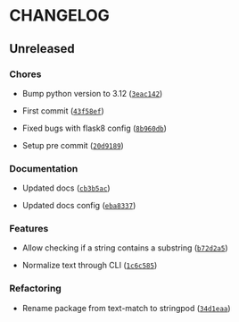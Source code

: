 # CHANGELOG


## Unreleased

### Chores

- Bump python version to 3.12
  ([`3eac142`](https://github.com/jyyyeung/stringpod/commit/3eac1427eb30077eabfe778590cf52125b6bc71e))

- First commit
  ([`43f58ef`](https://github.com/jyyyeung/stringpod/commit/43f58efc93299b63fec269515650445be237d7d6))

- Fixed bugs with flask8 config
  ([`8b960db`](https://github.com/jyyyeung/stringpod/commit/8b960dbee06a548c5dd7d2ff8a9300a147c60279))

- Setup pre commit
  ([`20d9189`](https://github.com/jyyyeung/stringpod/commit/20d91894c1eccb38b3aa04fb05fa2c5eed31e8bd))

### Documentation

- Updated docs
  ([`cb3b5ac`](https://github.com/jyyyeung/stringpod/commit/cb3b5acefbf85f8363b78535ccc6e9d0e47f7031))

- Updated docs config
  ([`eba8337`](https://github.com/jyyyeung/stringpod/commit/eba8337376b7a0f9f8c291519bfb3847f814e908))

### Features

- Allow checking if a string contains a substring
  ([`b72d2a5`](https://github.com/jyyyeung/stringpod/commit/b72d2a59c1c11ed9cc47ad72f4d393a029d38fc9))

- Normalize text through CLI
  ([`1c6c585`](https://github.com/jyyyeung/stringpod/commit/1c6c585db3ea7403000f7277039b46eb26861247))

### Refactoring

- Rename package from text-match to stringpod
  ([`34d1eaa`](https://github.com/jyyyeung/stringpod/commit/34d1eaa16c3840046a2a3c76097cf70117938c3e))
